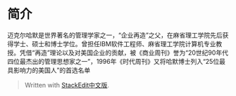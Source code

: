 
# 简介
迈克尔哈默是世界著名的管理学家之一，“企业再造”之父，在麻省理工学院先后获得学士、硕士和博士学位。曾担任IBM软件工程师、麻省理工学院计算机专业教授。凭借“再造”理论以及对美国企业的贡献，被《商业周刊》誉为“20世纪90年代四位最杰出的管理思想家之一”，1996年《时代周刊》又将哈默博士列入“25位最具影响力的美国人”的首选名单

> Written with [StackEdit中文版](https://stackedit.cn/).
<!--stackedit_data:
eyJoaXN0b3J5IjpbLTE3ODUwMzE0OTldfQ==
-->